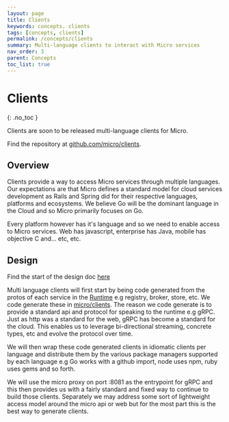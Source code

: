 ```yaml
---
layout: page
title: Clients
keywords: concepts, clients
tags: [concepts, clients]
permalink: /concepts/clients
summary: Multi-language clients to interact with Micro services
nav_order: 3
parent: Concepts
toc_list: true
---
```



# Clients
{: .no_toc }

Clients are soon to be released multi-language clients for Micro.

Find the repository at [github.com/micro/clients](https://github.com/micro/clients).

## Overview

Clients provide a way to access Micro services through multiple languages. Our expectations are that Micro 
defines a standard model for cloud services development as Rails and Spring did for their respective 
languages, platforms and ecosystems. We believe Go will be the dominant language in the Cloud and so 
Micro primarily focuses on Go. 

Every platform however has it's language and so we need to enable 
access to Micro services. Web has javascript, enterprise has Java, mobile has objective C and... etc, etc.

## Design

Find the start of the design doc [here](https://github.com/micro/development/tree/master/design/clients)

Multi language clients will first start by being code generated from the protos of each service in the 
[Runtime](https://github.com/micro/micro) e.g registry, broker, store, etc. We code generate these in 
[micro/clients](https://github.com/micro/clients). The reason we code generate is to provide a standard api and protocol for speaking 
to the runtime e.g gRPC. Just as http was a standard for the web, gRPC has become a standard for the cloud. 
This enables us to leverage bi-directional streaming, concrete types, etc and evolve the protocol over time.

We will then wrap these code generated clients in idiomatic clients per language and distribute them by the 
various package managers supported by each language e.g Go works with a github import, node uses npm, 
ruby uses gems and so forth.

We will use the micro proxy on port :8081 as the entrypoint for gRPC and this then provides us with a fairly 
standard and fixed way to continue to build those clients. Separately we may address some sort of lightweight 
access model around the micro api or web but for the most part this is the best way to generate clients.

